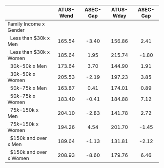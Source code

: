 
|                      |    ATUS-Wend |     ASEC-Gap |    ATUS-Wday |     ASEC-Gap |
| -------------------- | :----------: | :----------: | :----------: | :----------: |
| Family Income x Gender |              |              |              |              |
| &nbsp;&nbsp;Less than $30k x Men |       165.54 |        -3.40 |       156.86 |         2.41 |
| &nbsp;&nbsp;Less than $30k x Women |       185.64 |         1.95 |       215.74 |        -1.80 |
| &nbsp;&nbsp;$30k-$50k x Men |       173.64 |         3.70 |       144.90 |         1.91 |
| &nbsp;&nbsp;$30k-$50k x Women |       205.53 |        -2.19 |       197.23 |         3.85 |
| &nbsp;&nbsp;$50k-$75k x Men |       163.87 |         0.41 |       174.01 |         0.89 |
| &nbsp;&nbsp;$50k-$75k x Women |       183.40 |        -0.41 |       184.88 |         7.12 |
| &nbsp;&nbsp;$75k-$150k x Men |       204.10 |        -2.83 |       141.78 |         2.72 |
| &nbsp;&nbsp;$75k-$150k x Women |       194.26 |         4.54 |       201.70 |        -1.45 |
| &nbsp;&nbsp;$150k and over x Men |       189.64 |        -1.13 |       131.81 |        -2.12 |
| &nbsp;&nbsp;$150k and over x Women |       208.93 |        -8.60 |       179.76 |         6.46 |

